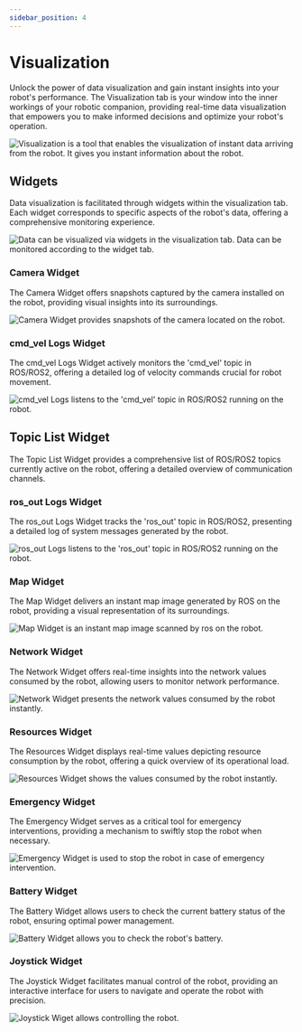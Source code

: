 ```yaml
---
sidebar_position: 4
---
```


# Visualization
Unlock the power of data visualization and gain instant insights into your robot's performance. The Visualization tab is your window into the inner workings of your robotic companion, providing real-time data visualization that empowers you to make informed decisions and optimize your robot's operation.

![Visualization is a tool that enables the visualization of instant data arriving from the robot. It gives you instant information about the robot.](https://raw.githubusercontent.com/robolaunch/trademark/main/repository-media/docs/user-guide/environments/robot/dashboard/img/robot-tab-visualization.png)

## Widgets
Data visualization is facilitated through widgets within the visualization tab. Each widget corresponds to specific aspects of the robot's data, offering a comprehensive monitoring experience.

![Data can be visualized via widgets in the visualization tab. Data can be monitored according to the widget tab.](https://raw.githubusercontent.com/robolaunch/trademark/main/repository-media/docs/user-guide/environments/robot/dashboard/img/robot-tab-visualization-circle-menu.png)

### Camera Widget
The Camera Widget offers snapshots captured by the camera installed on the robot, providing visual insights into its surroundings.

![Camera Widget provides snapshots of the camera located on the robot.](https://raw.githubusercontent.com/robolaunch/trademark/main/repository-media/docs/user-guide/environments/robot/dashboard/img/robot-camera-widget.png)

### cmd_vel Logs Widget
The cmd_vel Logs Widget actively monitors the 'cmd_vel' topic in ROS/ROS2, offering a detailed log of velocity commands crucial for robot movement.

![cmd_vel Logs listens to the 'cmd_vel' topic in ROS/ROS2 running on the robot.](https://raw.githubusercontent.com/robolaunch/trademark/main/repository-media/docs/user-guide/environments/robot/dashboard/img/robot-cmdvel-widget.png)

## Topic List Widget
The Topic List Widget provides a comprehensive list of ROS/ROS2 topics currently active on the robot, offering a detailed overview of communication channels.

### ros_out Logs Widget
The ros_out Logs Widget tracks the 'ros_out' topic in ROS/ROS2, presenting a detailed log of system messages generated by the robot.

![ros_out Logs listens to the 'ros_out' topic in ROS/ROS2 running on the robot.](https://raw.githubusercontent.com/robolaunch/trademark/main/repository-media/docs/user-guide/environments/robot/dashboard/img/robot-rosout-widget.png)

### Map Widget
The Map Widget delivers an instant map image generated by ROS on the robot, providing a visual representation of its surroundings.

![Map Widget is an instant map image scanned by ros on the robot.](https://raw.githubusercontent.com/robolaunch/trademark/main/repository-media/docs/user-guide/environments/robot/dashboard/img/robot-map-widget.png)

### Network Widget
The Network Widget offers real-time insights into the network values consumed by the robot, allowing users to monitor network performance.

![Network Widget presents the network values ​​consumed by the robot instantly.](https://raw.githubusercontent.com/robolaunch/trademark/main/repository-media/docs/user-guide/environments/robot/dashboard/img/robot-network-widget.png)

### Resources Widget
The Resources Widget displays real-time values depicting resource consumption by the robot, offering a quick overview of its operational load.

![Resources Widget shows the values ​​consumed by the robot instantly.](https://raw.githubusercontent.com/robolaunch/trademark/main/repository-media/docs/user-guide/environments/robot/dashboard/img/robot-resources-widget.png)

### Emergency Widget
The Emergency Widget serves as a critical tool for emergency interventions, providing a mechanism to swiftly stop the robot when necessary.

![Emergency Widget is used to stop the robot in case of emergency intervention.](https://raw.githubusercontent.com/robolaunch/trademark/main/repository-media/docs/user-guide/environments/robot/dashboard/img/robot-emergency-widget.png)

### Battery Widget
The Battery Widget allows users to check the current battery status of the robot, ensuring optimal power management.

![Battery Widget allows you to check the robot's battery.](https://raw.githubusercontent.com/robolaunch/trademark/main/repository-media/docs/user-guide/environments/robot/dashboard/img/robot-battery-widget.png)

### Joystick Widget
The Joystick Widget facilitates manual control of the robot, providing an interactive interface for users to navigate and operate the robot with precision.

![Joystick Wiget allows controlling the robot.](https://raw.githubusercontent.com/robolaunch/trademark/main/repository-media/docs/user-guide/environments/robot/dashboard/img/robot-joystick-widget.png)